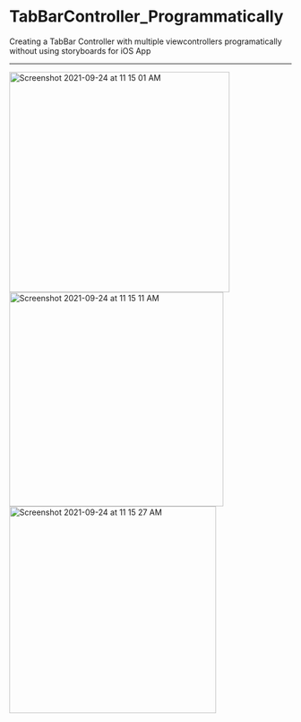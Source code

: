 # TabBarController_Programmatically
Creating a TabBar Controller with multiple viewcontrollers programatically without using storyboards for iOS App
<hr/>

<img width="393" alt="Screenshot 2021-09-24 at 11 15 01 AM" src="https://user-images.githubusercontent.com/29317939/134678155-78c7f466-87ce-412a-aebc-d991b3a780cd.png">
<img width="382" alt="Screenshot 2021-09-24 at 11 15 11 AM" src="https://user-images.githubusercontent.com/29317939/134678168-aa50bd8e-22f6-4e7b-a5a1-292067bde4f7.png">
<img width="369" alt="Screenshot 2021-09-24 at 11 15 27 AM" src="https://user-images.githubusercontent.com/29317939/134678173-54bff5fb-e285-45c2-bed8-a1ae5393283b.png">
